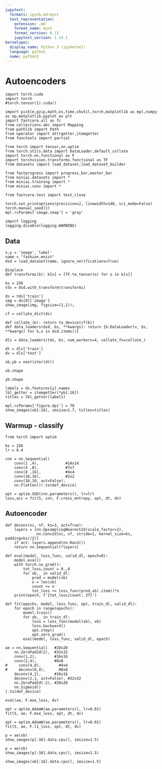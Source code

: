 ```yaml
---
jupytext:
  formats: ipynb,md:myst
  text_representation:
    extension: .md
    format_name: myst
    format_version: 0.13
    jupytext_version: 1.14.1
kernelspec:
  display_name: Python 3 (ipykernel)
  language: python
  name: python3
---
```


# Autoencoders

```{code-cell} ipython3
import torch.cuda
import torch
#torch.tensor(1).cuda()
```

```{code-cell} ipython3
import pickle,gzip,math,os,time,shutil,torch,matplotlib as mpl,numpy as np,matplotlib.pyplot as plt
import fastcore.all as fc
from collections.abc import Mapping
from pathlib import Path
from operator import attrgetter,itemgetter
from functools import partial

from torch import tensor,nn,optim
from torch.utils.data import DataLoader,default_collate
import torch.nn.functional as F
import torchvision.transforms.functional as TF
from datasets import load_dataset,load_dataset_builder

from fastprogress import progress_bar,master_bar
from miniai.datasets import *
from miniai.training import *
from miniai.conv import *
```

```{code-cell} ipython3
from fastcore.test import test_close

torch.set_printoptions(precision=2, linewidth=140, sci_mode=False)
torch.manual_seed(1)
mpl.rcParams['image.cmap'] = 'gray'

import logging
logging.disable(logging.WARNING)
```

## Data

```{code-cell} ipython3
x,y = 'image','label'
name = "fashion_mnist"
dsd = load_dataset(name, ignore_verifications=True)
```

```{code-cell} ipython3
@inplace
def transformi(b): b[x] = [TF.to_tensor(o) for o in b[x]]
```

```{code-cell} ipython3
bs = 256
tds = dsd.with_transform(transformi)
```

```{code-cell} ipython3
ds = tds['train']
img = ds[0]['image']
show_image(img, figsize=(1,1));
```

```{code-cell} ipython3
cf = collate_dict(ds)
```

```{code-cell} ipython3
def collate_(b): return to_device(cf(b))
def data_loaders(dsd, bs, **kwargs): return {k:DataLoader(v, bs, **kwargs) for k,v in dsd.items()}
```

```{code-cell} ipython3
dls = data_loaders(tds, bs, num_workers=4, collate_fn=collate_)
```

```{code-cell} ipython3
dt = dls['train']
dv = dls['test']

xb,yb = next(iter(dt))
```

```{code-cell} ipython3
xb.shape
```

```{code-cell} ipython3
yb.shape
```

```{code-cell} ipython3
labels = ds.features[y].names
lbl_getter = itemgetter(*yb[:16])
titles = lbl_getter(labels)
```

```{code-cell} ipython3
mpl.rcParams['figure.dpi'] = 70
show_images(xb[:16], imsize=1.7, titles=titles)
```

## Warmup - classify

```{code-cell} ipython3
from torch import optim

bs = 256
lr = 0.4
```

```{code-cell} ipython3
cnn = nn.Sequential(
    conv(1 ,4),            #14x14
    conv(4 ,8),            #7x7
    conv(8 ,16),           #4x4
    conv(16,16),           #2x2
    conv(16,10, act=False),
    nn.Flatten()).to(def_device)
```

```{code-cell} ipython3
opt = optim.SGD(cnn.parameters(), lr=lr)
loss,acc = fit(5, cnn, F.cross_entropy, opt, dt, dv)
```

## Autoencoder

```{code-cell} ipython3
def deconv(ni, nf, ks=3, act=True):
    layers = [nn.UpsamplingNearest2d(scale_factor=2),
              nn.Conv2d(ni, nf, stride=1, kernel_size=ks, padding=ks//2)]
    if act: layers.append(nn.ReLU())
    return nn.Sequential(*layers)
```

```{code-cell} ipython3
def eval(model, loss_func, valid_dl, epoch=0):
    model.eval()
    with torch.no_grad():
        tot_loss,count = 0.,0
        for xb,_ in valid_dl:
            pred = model(xb)
            n = len(xb)
            count += n
            tot_loss += loss_func(pred,xb).item()*n
    print(epoch, f'{tot_loss/count:.3f}')
```

```{code-cell} ipython3
def fit(epochs, model, loss_func, opt, train_dl, valid_dl):
    for epoch in range(epochs):
        model.train()
        for xb,_ in train_dl:
            loss = loss_func(model(xb), xb)
            loss.backward()
            opt.step()
            opt.zero_grad()
        eval(model, loss_func, valid_dl, epoch)
```

```{code-cell} ipython3
ae = nn.Sequential(   #28x28
    nn.ZeroPad2d(2),  #32x32
    conv(1,2),        #16x16
    conv(2,4),        #8x8
#     conv(4,8),        #4x4
#     deconv(8,4),      #8x8
    deconv(4,2),      #16x16
    deconv(2,1, act=False), #32x32
    nn.ZeroPad2d(-2), #28x28
    nn.Sigmoid()
).to(def_device)
```

```{code-cell} ipython3
eval(ae, F.mse_loss, dv)
```

```{code-cell} ipython3
opt = optim.AdamW(ae.parameters(), lr=0.01)
fit(5, ae, F.mse_loss, opt, dt, dv)
```

```{code-cell} ipython3
opt = optim.AdamW(ae.parameters(), lr=0.01)
fit(5, ae, F.l1_loss, opt, dt, dv)
```

```{code-cell} ipython3
p = ae(xb)
show_images(p[:16].data.cpu(), imsize=1.5)
```

```{code-cell} ipython3
p = ae(xb)
show_images(p[:16].data.cpu(), imsize=1.5)
```

```{code-cell} ipython3
show_images(xb[:16].data.cpu(), imsize=1.5)
```

```{code-cell} ipython3

```
